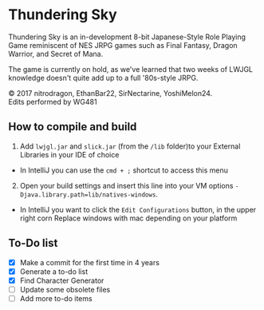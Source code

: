 # Thundering Sky

Thundering Sky is an in-development 8-bit Japanese-Style Role Playing Game reminiscent of NES JRPG games such as Final Fantasy, Dragon Warrior, and Secret of Mana.

The game is currently on hold, as we've learned that two weeks of LWJGL knowledge doesn't quite add up to a full '80s-style JRPG.

© 2017 nitrodragon, EthanBar22, SirNectarine, YoshiMelon24. 
<br>Edits performed by WG481


## How to compile and build
1. Add `lwjgl.jar` and `slick.jar` (from the `/lib` folder)to your External Libraries in your IDE of choice
* In IntelliJ you can use the `cmd + ;` shortcut to access this menu
2. Open your build settings and insert this line into your VM options `-Djava.library.path=lib/natives-windows`.
* In IntelliJ you want to click the `Edit Configurations` button, in the upper right corn
Replace windows with mac depending on your platform

## To-Do list
 - [x] Make a commit for the first time in 4 years
 - [x] Generate a to-do list
 - [x] Find Character Generator
 - [ ] Update some obsolete files
 - [ ] Add more to-do items
